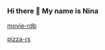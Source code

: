 ### Hi there 👋 My name is Nina

[movie-rdb](https://movie-rdb.netlify.app/)

[pizza-rs](https://pizza-rs.netlify.app/)
